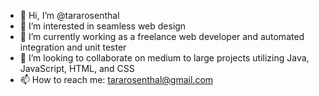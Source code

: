 - 👋 Hi, I’m @tararosenthal
- 👀 I’m interested in seamless web design
- 🌱 I’m currently working as a freelance web developer and automated integration and unit tester
- 💞️ I’m looking to collaborate on medium to large projects utilizing Java, JavaScript, HTML, and CSS
- 📫 How to reach me: tararosenthal@gmail.com
